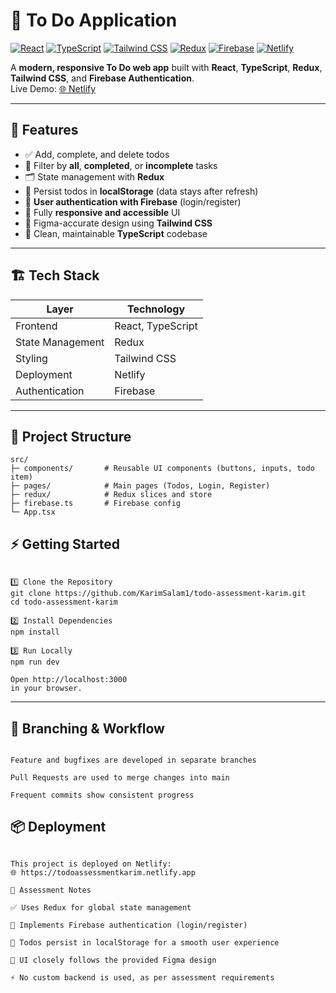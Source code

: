 # 📝 To Do Application

[![React](https://img.shields.io/badge/React-61DAFB?style=for-the-badge&logo=react&logoColor=black)](https://reactjs.org/)
[![TypeScript](https://img.shields.io/badge/TypeScript-3178C6?style=for-the-badge&logo=typescript&logoColor=white)](https://www.typescriptlang.org/)
[![Tailwind CSS](https://img.shields.io/badge/Tailwind%20CSS-06B6D4?style=for-the-badge&logo=tailwind-css&logoColor=white)](https://tailwindcss.com/)
[![Redux](https://img.shields.io/badge/Redux-764ABC?style=for-the-badge&logo=redux&logoColor=white)](https://redux.js.org/)
[![Firebase](https://img.shields.io/badge/Firebase-FFCA28?style=for-the-badge&logo=firebase&logoColor=black)](https://firebase.google.com/)
[![Netlify](https://img.shields.io/badge/Netlify-00C7B7?style=for-the-badge&logo=netlify&logoColor=white)](https://www.netlify.com/)

A **modern, responsive To Do web app** built with **React**, **TypeScript**, **Redux**, **Tailwind CSS**, and **Firebase Authentication**.  
Live Demo: [🌐 Netlify](https://todoassessmentkarim.netlify.app)

---

## 🚀 Features

- ✅ Add, complete, and delete todos
- 🔄 Filter by **all**, **completed**, or **incomplete** tasks
- 🗂️ State management with **Redux**
- 💾 Persist todos in **localStorage** (data stays after refresh)
- 🔑 **User authentication with Firebase** (login/register)
- 📱 Fully **responsive and accessible** UI
- 🎨 Figma-accurate design using **Tailwind CSS**
- 🧹 Clean, maintainable **TypeScript** codebase

---

## 🏗️ Tech Stack

| Layer            | Technology        |
| ---------------- | ----------------- |
| Frontend         | React, TypeScript |
| State Management | Redux             |
| Styling          | Tailwind CSS      |
| Deployment       | Netlify           |
| Authentication   | Firebase          |

---

## 📂 Project Structure

```text
src/
├─ components/       # Reusable UI components (buttons, inputs, todo item)
├─ pages/            # Main pages (Todos, Login, Register)
├─ redux/            # Redux slices and store
├─ firebase.ts       # Firebase config
└─ App.tsx
```

## ⚡ Getting Started

```text

1️⃣ Clone the Repository
git clone https://github.com/KarimSalam1/todo-assessment-karim.git
cd todo-assessment-karim

2️⃣ Install Dependencies
npm install

3️⃣ Run Locally
npm run dev

Open http://localhost:3000
in your browser.
```

---

## 🌿 Branching & Workflow

```text

Feature and bugfixes are developed in separate branches

Pull Requests are used to merge changes into main

Frequent commits show consistent progress

```

## 📦 Deployment

```text

This project is deployed on Netlify:
🌐 https://todoassessmentkarim.netlify.app

📝 Assessment Notes

✅ Uses Redux for global state management

🔑 Implements Firebase authentication (login/register)

💾 Todos persist in localStorage for a smooth user experience

🎨 UI closely follows the provided Figma design

⚡ No custom backend is used, as per assessment requirements

```
